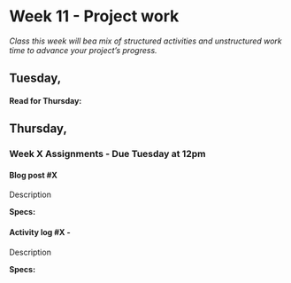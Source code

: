 # Week 11 - Project work 
*Class this week will bea mix of structured activities and unstructured work time to advance your project’s progress.*

## Tuesday,

#### Read for Thursday:

## Thursday, 

### Week X Assignments - Due Tuesday at 12pm


#### Blog post #X 
Description

**Specs:** 

#### Activity log #X - 
Description

**Specs:** 